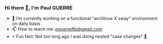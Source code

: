 ### Hi there 👋, I'm Paul GUERRE

- 🔭 I’m currently working on a functional "archlinux X sway" environment on daily basis
- 📫 How to reach me: pguerreftb@gmail.com
- ⚡ Fun fact: Not too long ago I was doing nested "case changes" 🤡
